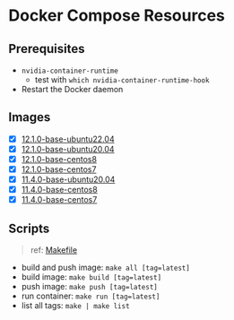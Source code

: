 # Docker Compose Resources

## Prerequisites

- `nvidia-container-runtime` 
  - test with `which nvidia-container-runtime-hook`
- Restart the Docker daemon

## Images

- [x] [12.1.0-base-ubuntu22.04](./12.1.0-base-ubuntu22.04/Dockerfile)
- [x] [12.1.0-base-ubuntu20.04](./12.1.0-base-ubuntu20.04/Dockerfile)
- [x] [12.1.0-base-centos8](./12.1.0-base-centos8/Dockerfile)
- [x] [12.1.0-base-centos7](./12.1.0-base-centos7/Dockerfile)
- [x] [11.4.0-base-ubuntu20.04](./11.4.0-base-ubuntu20.04/Dockerfile)
- [x] [11.4.0-base-centos8](./11.4.0-base-centos8/Dockerfile)
- [x] [11.4.0-base-centos7](./11.4.0-base-centos7/Dockerfile)

## Scripts

>ref: [Makefile](./Makefile)

- build and push image: `make all [tag=latest]`
- build image: `make build [tag=latest]`
- push image: `make push [tag=latest]`
- run container: `make run [tag=latest]`
- list all tags: `make | make list`
